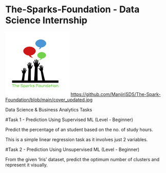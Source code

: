 # The-Sparks-Foundation - Data Science Internship 
![alt text](https://github.com/ManjiriSDS/The-Spark-Foundation/blob/main/1519895156650.png) https://github.com/ManjiriSDS/The-Spark-Foundation/blob/main/cover_updated.jpg


Data Science & Business Analytics Tasks


#Task 1 - Prediction Using Supervised ML (Level - Beginner)

Predict the percentage of an student based on the no. of study hours.

This is a simple linear regression task as it involves just 2 variables.



#Task 2 - Prediction Using Unsupervised ML (Level - Beginner)

From the given ‘Iris’ dataset, predict the optimum number of clusters and represent it visually.


